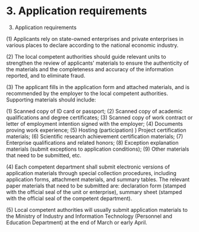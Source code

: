 # 3. Application requirements

3. Application requirements

(1) Applicants rely on state-owned enterprises and private enterprises in various places to declare according to the national economic industry.

(2) The local competent authorities should guide relevant units to strengthen the review of applicants' materials to ensure the authenticity of the materials and the completeness and accuracy of the information reported, and to eliminate fraud.

(3) The applicant fills in the application form and attached materials, and is recommended by the employer to the local competent authorities. Supporting materials should include:

(1) Scanned copy of ID card or passport; (2) Scanned copy of academic qualifications and degree certificates; (3) Scanned copy of work contract or letter of employment intention signed with the employer; (4) Documents proving work experience; (5) Hosting (participation) ) Project certification materials; (6) Scientific research achievement certification materials; (7) Enterprise qualifications and related honors; (8) Exception explanation materials (submit exceptions to application conditions); (9) Other materials that need to be submitted, etc.

(4) Each competent department shall submit electronic versions of application materials through special collection procedures, including application forms, attachment materials, and summary tables. The relevant paper materials that need to be submitted are: declaration form (stamped with the official seal of the unit or enterprise), summary sheet (stamped with the official seal of the competent department).

(5) Local competent authorities will usually submit application materials to the Ministry of Industry and Information Technology (Personnel and Education Department) at the end of March or early April.
